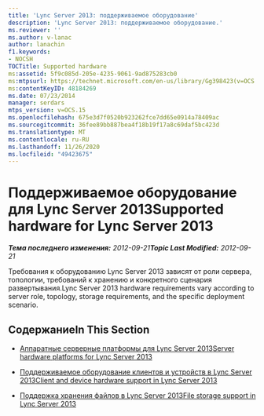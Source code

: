 ```yaml
---
title: 'Lync Server 2013: поддерживаемое оборудование'
description: 'Lync Server 2013: поддерживаемое оборудование.'
ms.reviewer: ''
ms.author: v-lanac
author: lanachin
f1.keywords:
- NOCSH
TOCTitle: Supported hardware
ms:assetid: 5f9c085d-205e-4235-9061-9ad875283cb0
ms:mtpsurl: https://technet.microsoft.com/en-us/library/Gg398423(v=OCS.15)
ms:contentKeyID: 48184269
ms.date: 07/23/2014
manager: serdars
mtps_version: v=OCS.15
ms.openlocfilehash: 675e3d7f0520b923262fce7dd65e0914a78409ac
ms.sourcegitcommit: 36fee89bb887bea4f18b19f17a8c69daf5bc423d
ms.translationtype: MT
ms.contentlocale: ru-RU
ms.lasthandoff: 11/26/2020
ms.locfileid: "49423675"
---
```

# <a name="supported-hardware-for-lync-server-2013"></a><span data-ttu-id="53bf1-103">Поддерживаемое оборудование для Lync Server 2013</span><span class="sxs-lookup"><span data-stu-id="53bf1-103">Supported hardware for Lync Server 2013</span></span>

<div data-xmlns="http://www.w3.org/1999/xhtml">

<div class="topic" data-xmlns="http://www.w3.org/1999/xhtml" data-msxsl="urn:schemas-microsoft-com:xslt" data-cs="https://msdn.microsoft.com/">

<div data-asp="https://msdn2.microsoft.com/asp">



</div>

<div id="mainSection">

<div id="mainBody"><span data-ttu-id="53bf1-104">

<span> </span></span><span class="sxs-lookup"><span data-stu-id="53bf1-104">

<span> </span></span></span>

<span data-ttu-id="53bf1-105">_**Тема последнего изменения:** 2012-09-21_</span><span class="sxs-lookup"><span data-stu-id="53bf1-105">_**Topic Last Modified:** 2012-09-21_</span></span>

<span data-ttu-id="53bf1-106">Требования к оборудованию Lync Server 2013 зависят от роли сервера, топологии, требований к хранению и конкретного сценария развертывания.</span><span class="sxs-lookup"><span data-stu-id="53bf1-106">Lync Server 2013 hardware requirements vary according to server role, topology, storage requirements, and the specific deployment scenario.</span></span>

<div>

## <a name="in-this-section"></a><span data-ttu-id="53bf1-107">Содержание</span><span class="sxs-lookup"><span data-stu-id="53bf1-107">In This Section</span></span>

  - [<span data-ttu-id="53bf1-108">Аппаратные серверные платформы для Lync Server 2013</span><span class="sxs-lookup"><span data-stu-id="53bf1-108">Server hardware platforms for Lync Server 2013</span></span>](lync-server-2013-server-hardware-platforms.md)

  - [<span data-ttu-id="53bf1-109">Поддерживаемое оборудование клиентов и устройств в Lync Server 2013</span><span class="sxs-lookup"><span data-stu-id="53bf1-109">Client and device hardware support in Lync Server 2013</span></span>](lync-server-2013-client-and-device-hardware-support.md)

  - [<span data-ttu-id="53bf1-110">Поддержка хранения файлов в Lync Server 2013</span><span class="sxs-lookup"><span data-stu-id="53bf1-110">File storage support in Lync Server 2013</span></span>](lync-server-2013-file-storage-support.md)

<span data-ttu-id="53bf1-111"></div>

</div>

<span> </span>

</div>

</div>

</span><span class="sxs-lookup"><span data-stu-id="53bf1-111"></div>

</div>

<span> </span>

</div>

</div>

</span></span></div>

